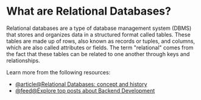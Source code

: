 # What are Relational Databases?

Relational databases are a type of database management system (DBMS) that stores and organizes data in a structured format called tables. These tables are made up of rows, also known as records or tuples, and columns, which are also called attributes or fields. The term "relational" comes from the fact that these tables can be related to one another through keys and relationships.

Learn more from the following resources:

- [@article@Relational Databases: concept and history](https://www.ibm.com/topics/relational-databases)
- [@feed@Explore top posts about Backend Development](https://app.daily.dev/tags/backend?ref=roadmapsh)
